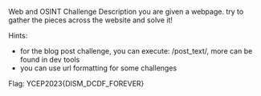 Web and OSINT Challenge
Description
you are given a webpage. try to gather the pieces across the website and solve it!

Hints:
- for the blog post challenge, you can execute: <web-name>/post_text/<id>, more can be found in dev tools
- you can use url formatting for some challenges

Flag:
YCEP2023{DISM_DCDF_FOREVER}
